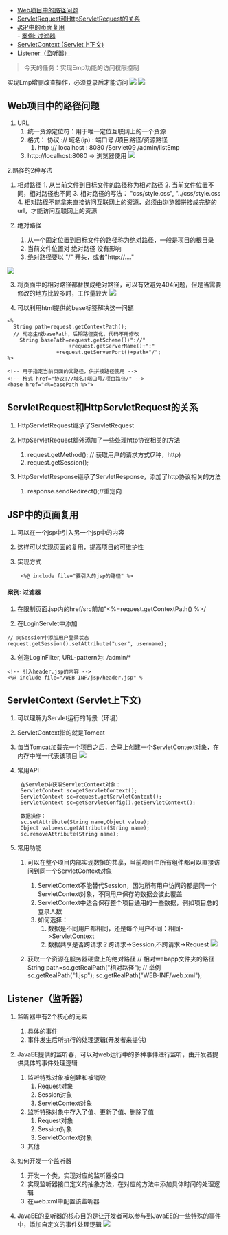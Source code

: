 <!-- TOC -->
- [Web项目中的路径问题](#web项目中的路径问题)
- [ServletRequest和HttpServletRequest的关系](#servletrequest和httpservletrequest的关系)
- [JSP中的页面复用](#jsp中的页面复用)<br>
        - [案例: 过滤器](#案例-过滤器)
- [ServletContext (Servlet上下文)](#servletcontext-servlet上下文)
- [Listener（监听器）](#listener监听器)
<!-- /TOC -->

> 今天的任务：实现Emp功能的访问权限控制

实现Emp增删改查操作，必须登录后才能访问
![](day09-1.png)
![](day09-6.png)

##  Web项目中的路径问题
1. URL
	1. 统一资源定位符：用于唯一定位互联网上的一个资源
	2. 格式： 协议 :// 域名(ip) : 端口号 /项目路径/资源路径
		1. http ://  localhost : 8080 /Servlet09 /admin/listEmp
	3. http://localhost:8080 -> 浏览器使用
![](day09-2.png)

2.路径的2种写法
  1. 相对路径
    1. 从当前文件到目标文件的路径称为相对路径
    2. 当前文件位置不同，相对路径也不同
    3. 相对路径的写法： "css/style.css", "../css/style.css
    4. 相对路径不能拿来直接访问互联网上的资源，必须由浏览器拼接成完整的url，才能访问互联网上的资源
  
  2. 绝对路径
		1. 从一个固定位置到目标文件的路径称为绝对路径，一般是项目的根目录
		2. 当前文件位置对 绝对路径 没有影响
		3. 绝对路径要以  "/" 开头，或者"http://...."
    
![](day09-3.png)


3. 将页面中的相对路径都替换成绝对路径，可以有效避免404问题，但是当需要修改的地方比较多时，工作量较大
![](day09-5.png)

4. 可以利用html提供的base标签解决这一问题
```
<% 
  String path=request.getContextPath();
  // 动态生成basePath，后期路径变化，代码不用修改
    String basePath=request.getScheme()+"://"
                    +request.getServerName()+":"
                +request.getServerPort()+path+"/";
%>

<!-- 用于指定当前页面的父路径，供拼接路径使用 -->
<!-- 格式 href="协议://域名:端口号/项目路径/" -->
<base href="<%=basePath %>">
```

## ServletRequest和HttpServletRequest的关系
1. HttpServletRequest继承了ServletRequest
2. HttpServletRequest额外添加了一些处理http协议相关的方法
	1. request.getMethod(); // 获取用户的请求方式(7种，http)
	2. request.getSession();

3. HttpServletResponse继承了ServletResponse，添加了http协议相关的方法
	1. response.sendRedirect();//重定向



## JSP中的页面复用
1. 可以在一个jsp中引入另一个jsp中的内容
2. 这样可以实现页面的复用，提高项目的可维护性
3. 实现方式

		<%@ include file="要引入的jsp的路径" %>


#### 案例: 过滤器

1. 在限制页面.jsp内的href/src前加"<%=request.getContextPath() %>/

2. 在LoginServlet中添加
```
// 向Session中添加用户登录状态
request.getSession().setAttribute("user", username);
```
3. 创造LoginFilter, URL-pattern为: /admin/*
```
<!-- 引入header.jsp的内容 -->
<%@ include file="/WEB-INF/jsp/header.jsp" %
```



## ServletContext (Servlet上下文)
1. 可以理解为Servlet运行的背景（环境）
2. ServletContext指的就是Tomcat
3. 每当Tomcat加载完一个项目之后，会马上创建一个ServletContext对象，在内存中唯一代表该项目
![](day09-7.png)

1. 常用API

		在Servlet中获取ServletContext对象：
		ServletContext sc=getServletContext();
		ServletContext sc=request.getServletContext();
		ServletContext sc=getServletConfig().getServletContext();

		数据操作：
		sc.setAttribute(String name,Object value);
		Object value=sc.getAttribute(String name);
		sc.removeAttribute(String name);

2. 常用功能
	1. 可以在整个项目内部实现数据的共享，当前项目中所有组件都可以直接访问到同一个ServletContext对象
		1. ServletContext不能替代Session，因为所有用户访问的都是同一个ServletContext对象，不同用户保存的数据会彼此覆盖
		2. ServletContext中适合保存整个项目通用的一些数据，例如项目总的登录人数
		3. 如何选择：
			1. 数据是不同用户都相同，还是每个用户不同：相同->ServletContext
			2. 数据共享是否跨请求？跨请求->Session,不跨请求->Request
![](day09-8.png)

	2. 获取一个资源在服务器硬盘上的绝对路径
			// 相对webapp文件夹的路径
			String path=sc.getRealPath("相对路径");
			// 举例
			sc.getRealPath("1.jsp");
			sc.getRealPath("WEB-INF/web.xml");

## Listener（监听器）
1. 监听器中有2个核心的元素
	1. 具体的事件
	2. 事件发生后所执行的处理逻辑(开发者来提供)

2. JavaEE提供的监听器，可以对web运行中的多种事件进行监听，由开发者提供具体的事件处理逻辑
	1. 监听特殊对象被创建和被销毁
		1. Request对象
		2. Session对象
		3. ServletContext对象
	2. 监听特殊对象中存入了值、更新了值、删除了值
		1. Request对象
		2. Session对象
		3. ServletContext对象
	3. 其他

3. 如何开发一个监听器
	1. 开发一个类，实现对应的监听器接口
	2. 实现监听器接口定义的抽象方法，在对应的方法中添加具体时间的处理逻辑
	3. 在web.xml中配置该监听器


4. JavaEE的监听器的核心目的是让开发者可以参与到JavaEE的一些特殊的事件中，添加自定义的事件处理逻辑
![](day09-9.png)

